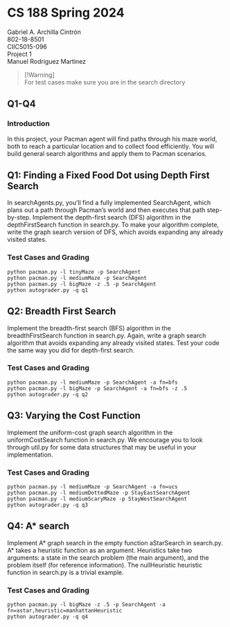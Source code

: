# CS 188 Spring 2024
Gabriel A. Archilla Cintrón<br>
802-18-8501<br>
CIIC5015-096<br>
Project 1<br>
Manuel Rodriguez Martinez

> [!Warning]<br>
> For test cases make sure you are in the search directory

## Q1-Q4
### Introduction
In this project, your Pacman agent will find paths through his maze world, both to reach a particular location and to collect food efficiently. You will build general search algorithms and apply them to Pacman scenarios.
## Q1: Finding a Fixed Food Dot using Depth First Search
In searchAgents.py, you’ll find a fully implemented SearchAgent, which plans out a path through Pacman’s world and then executes that path step-by-step. 
Implement the depth-first search (DFS) algorithm in the depthFirstSearch function in search.py. To make your algorithm complete, write the graph search version of DFS, which avoids expanding any already visited states.
### Test Cases and Grading
```
python pacman.py -l tinyMaze -p SearchAgent
python pacman.py -l mediumMaze -p SearchAgent
python pacman.py -l bigMaze -z .5 -p SearchAgent
python autograder.py -q q1
```
## Q2: Breadth First Search
Implement the breadth-first search (BFS) algorithm in the breadthFirstSearch function in search.py. Again, write a graph search algorithm that avoids expanding any already visited states. Test your code the same way you did for depth-first search.
### Test Cases and Grading
```
python pacman.py -l mediumMaze -p SearchAgent -a fn=bfs
python pacman.py -l bigMaze -p SearchAgent -a fn=bfs -z .5
python autograder.py -q q2
```
## Q3: Varying the Cost Function
Implement the uniform-cost graph search algorithm in the uniformCostSearch function in search.py. We encourage you to look through util.py for some data structures that may be useful in your implementation.
### Test Cases and Grading
```
python pacman.py -l mediumMaze -p SearchAgent -a fn=ucs
python pacman.py -l mediumDottedMaze -p StayEastSearchAgent
python pacman.py -l mediumScaryMaze -p StayWestSearchAgent
python autograder.py -q q3
```
## Q4: A* search
Implement A* graph search in the empty function aStarSearch in search.py. A* takes a heuristic function as an argument. Heuristics take two arguments: a state in the search problem (the main argument), and the problem itself (for reference information). The nullHeuristic heuristic function in search.py is a trivial example.
### Test Cases and Grading
```
python pacman.py -l bigMaze -z .5 -p SearchAgent -a fn=astar,heuristic=manhattanHeuristic
python autograder.py -q q4
```